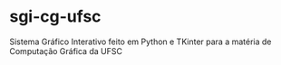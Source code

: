 # sgi-cg-ufsc
Sistema Gráfico Interativo feito em Python e TKinter para a matéria de Computação Gráfica da UFSC
